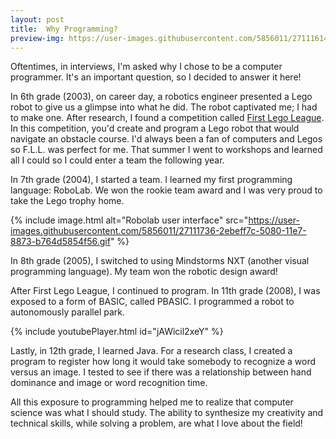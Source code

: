 ```yaml
---
layout: post
title:  Why Programming?
preview-img: https://user-images.githubusercontent.com/5856011/27111614-5bf5dc14-507f-11e7-9e4b-86134a200265.jpg
---
```


Oftentimes, in interviews, I'm asked why I chose to be a computer programmer. It's an important question, so I decided to answer it here!

In 6th grade (2003), on career day, a robotics engineer presented a Lego robot to give us a glimpse into what he did. The robot captivated me; I had to make one. After research, I found a competition called [First Lego League](https://www.firstlegoleague.org/). In this competition, you'd create and program a Lego robot that would navigate an obstacle course. I'd always been a fan of computers and Legos so F.L.L. was perfect for me. That summer I went to workshops and learned all I could so I could enter a team the following year.

In 7th grade (2004), I started a team. I learned my first programming language: RoboLab. We won the rookie team award and I was very proud to take the Lego trophy home.

{% include image.html alt="Robolab user interface"
    src="https://user-images.githubusercontent.com/5856011/27111736-2ebeff7c-5080-11e7-8873-b764d5854f56.gif" %}

In 8th grade (2005), I switched to using Mindstorms NXT (another visual programming language). My team won the robotic design award!

After First Lego League, I continued to program. In 11th grade (2008), I was exposed to a form of BASIC, called PBASIC. I programmed a robot to autonomously parallel park.

{% include youtubePlayer.html id="jAWicil2xeY" %}

Lastly, in 12th grade, I learned Java. For a research class, I created a program to register how long it would take somebody to recognize a word versus an image. I tested to see if there was a relationship between hand dominance and image or word recognition time.

All this exposure to programming helped me to realize that computer science was what I should study. The ability to synthesize my creativity and technical skills, while solving a problem, are what I love about the field!
